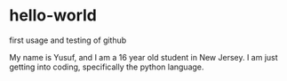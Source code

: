 # hello-world
first usage and testing of github

My name is Yusuf, and I am a 16 year old student in New Jersey. 
I am just getting into coding, specifically the python language.
